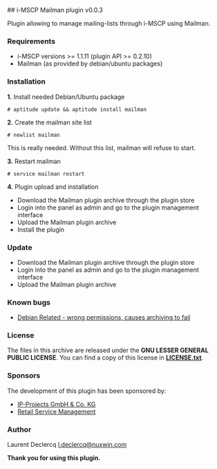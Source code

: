 ## i-MSCP Mailman plugin v0.0.3

Plugin allowing to manage mailing-lists through i-MSCP using Mailman.

### Requirements

 - i-MSCP versions >= 1.1.11 (plugin API >= 0.2.10)
 - Mailman (as provided by debian/ubuntu packages)

### Installation

**1.** Install needed Debian/Ubuntu package

	# aptitude update && aptitude install mailman

**2.** Create the mailman site list

	# newlist mailman

This is really needed. Without this list, mailman will refuse to start.

**3.** Restart mailman

	# service mailman restart

**4.** Plugin upload and installation

 - Download the Mailman plugin archive through the plugin store
 - Login into the panel as admin and go to the plugin management interface
 - Upload the Mailman plugin archive
 - Install the plugin

### Update

 - Download the Mailman plugin archive through the plugin store
 - Login into the panel as admin and go to the plugin management interface
 - Upload the Mailman plugin archive

### Known bugs

 - [Debian Related - wrong permissions, causes archiving to fail](http://bugs.debian.org/cgi-bin/bugreport.cgi?bug=603904 "Wrong permissions, causes archiving to fail")

### License

The files in this archive are released under the **GNU LESSER GENERAL PUBLIC LICENSE**. You can find a copy of this
license in **[LICENSE.txt](LICENSE.txt)**.

### Sponsors

The development of this plugin has been sponsored by:

 - [IP-Projects GmbH & Co. KG](https://www.ip-projects.de/ "IP-Projects GmbH & Co. KG")
 - [Retail Service Management](http://www.retailservicesystems.com "Retail Service Management")

### Author

Laurent Declercq <l.declercq@nuxwin.com>

**Thank you for using this plugin.**
